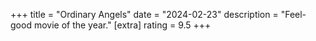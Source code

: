 +++
title = "Ordinary Angels"
date = "2024-02-23"
description = "Feel-good movie of the year."
[extra]
rating = 9.5
+++
